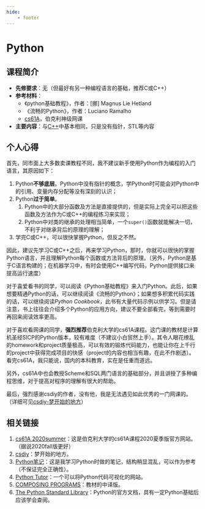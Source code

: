 ```yaml
---
hide:
    - footer
---
```

# Python

## 课程简介

- **先修要求**：无（但最好有另一种编程语言的基础，推荐C或C++）
- **参考材料**：
    - 《python基础教程》，作者：[挪] Magnus Lie Hetland
    - 《流畅的Python》，作者：Luciano Ramalho
    - [cs61A](https://inst.eecs.berkeley.edu/~cs61a/su20/)，伯克利神级网课
- **主要内容**：与[C++](./c++.md)中基本相同，只是没有指针，STL等内容

## 个人心得

首先，同市面上大多数卖课教程不同，我不建议新手使用Python作为编程的入门语言，其原因如下：

1. Python**不够底层**。Python中没有指针的概念，学Python时可能会对Python中的引用、变量内存分配等没有深刻的认识；
2. Python**过于简单**。
    1. Python中的大部分函数及方法是直接提供的，但是实际上完全可以把这些函数及方法作为C或C++的编程练习来实现；
    2. Python中对类的继承的处理相当简单，一个`super()`函数就能解决一切，不利于对继承背后的原理的理解；
3. 学完C或C++，可以很快掌握Python，但反之不然。

因此，建议先学习C或C++之后，再来学习Python，那时，你就可以很快的掌握Python语言，并且理解Python每个函数或方法背后的原理。（另外，Python是基于C语言构建的；在机器学习中，有时会使用C++编写代码，Python提供接口来提高运行速度）

对于喜爱看书的同学，可以阅读《Python基础教程》来入门Python。此后，如果想要精通Python的话，可以继续阅读《流畅的Python》；如果想多积累代码实践的话，可以继续阅读*Python Cookbook*，此书有大量代码示例以供学习。但是请注意，书上往往会介绍多个Python的应用方向，建议不要全部看完，等到需要时再回来阅读效率更高。

对于喜欢看网课的同学，**强烈推荐**伯克利大学的cs61A课程。这门课的教材是计算机圣经SICP的Python版本，较有难度（不建议小白贸然上手）。其令人眼花缭乱的homework和project质量极高，可以有效的锻炼代码能力，也能让你在上千行的project中获得完成项目的快感（project的内容也相当有趣，在此不作剧透）。看完cs61A，我只能说，国内的本科教育，实在是任重而道远。

另外，cs61A中也会教授Scheme和SQL两门语言的基础部分，并且讲授了多种编程思维，对于提高对程序的理解有很大的帮助。

最后，强烈感谢csdiy的作者，没有他，我是无法遇见如此优秀的一门网课的。（详细可见[csdiy-梦开始的地方](https://csdiy.wiki/#cs61a)）

## 相关链接

1. [cs61A 2020summer](https://inst.eecs.berkeley.edu/~cs61a/su20/)：这是伯克利大学的cs61A课程2020夏季版官方网站。（据说2020fall版更好）
2. [csdiy](https://csdiy.wiki/#cs61a)：梦开始的地方。
3. [Python笔记](https://github.com/KinnariyaMamaTanha/Notes/tree/main/Coding%20Languages/Python)：这是我学习Python时做的笔记，结构稍显混乱，可以作为参考（不保证完全正确性）。
4. [Python Tutor](https://pythontutor.com/)：一个可以将Python代码可视化的网站。
5. [COMPOSING PROGRAMS](https://composingprograms.netlify.app/)：教材的中译版。
6. [The Python Standard Library](https://docs.python.org/3/library/)：Python的官方文档，具有一定Python基础后应该学会查阅。
